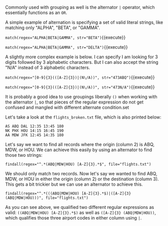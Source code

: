 
Commonly used with grouping as well is the alternator `|` operator, which essentially functions as an `OR`. 


A simple example of alternation is specifying a set of valid literal strings, like matching only "ALPHA", "BETA", or "GAMMA". 

`match(regex="ALPHA|BETA|GAMMA", str="BETA")`{{execute}}

`match(regex="ALPHA|BETA|GAMMA", str="DELTA")`{{execute}}


 A slightly more complex example is below. I can specify I am looking for 3 digits followed by 3 alphabetic characters. But I can also accept the string "N/A" instead of 3 alphabetic characters. 

`match(regex="[0-9]{3}(([A-Z]{3})|(N\/A))", str="473ABQ")`{{execute}}

`match(regex="[0-9]{3}(([A-Z]{3})|(N\/A))", str="473N/A")`{{execute}}

It is probably a good idea to use groupings liberally `()` when working with the alternator `|`, so that pieces of the regular expression do not get confused and mangled with different alternate condition.set


Let's take a look at the `flights_broken.txt` file, which is also printed below: 

```
AS ABQ DAL 12:35 13:45 180
NK PHX HOU 14:15 16:45 190
AA MDW JFK 12:45 14:35 180
```

Let's say we want to find all records where the origin (column 2) is ABQ, MDW, or HOU. We can achieve this easily by using an alternator to find those two strings: 

`findall(regex="^.*(ABQ|MDW|HOU) [A-Z]{3}.*$", file="flights.txt")`

We should only match two records. Now let's say we wanted to find ABQ, MDW, or HOU in either the origin (column 2) or the destination (column 3). This gets a bit trickier but we can use an alternator to achieve this.

`findall(regex="^.*(((ABQ|MDW|HOU) [A-Z]{3}.*$)|([A-Z]{3} (ABQ|MDW|HOU)))", file="flights.txt")`

As you can see above, we qualified two different regular expressions as valid: `((ABQ|MDW|HOU) [A-Z]{3}.*$)` as well as `([A-Z]{3} (ABQ|MDW|HOU))`, which qualifies those three airport codes in either column using `|`. 


